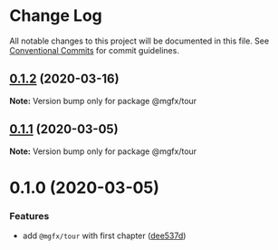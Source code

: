 # Change Log

All notable changes to this project will be documented in this file.
See [Conventional Commits](https://conventionalcommits.org) for commit guidelines.

## [0.1.2](https://github.com/ai-labs-team/mgFx/compare/@mgfx/tour@0.1.1...@mgfx/tour@0.1.2) (2020-03-16)

**Note:** Version bump only for package @mgfx/tour





## [0.1.1](https://github.com/ai-labs-team/mgFx/compare/@mgfx/tour@0.1.0...@mgfx/tour@0.1.1) (2020-03-05)

**Note:** Version bump only for package @mgfx/tour





# 0.1.0 (2020-03-05)


### Features

* add `@mgfx/tour` with first chapter ([dee537d](https://github.com/ai-labs-team/mgFx/commit/dee537d))
